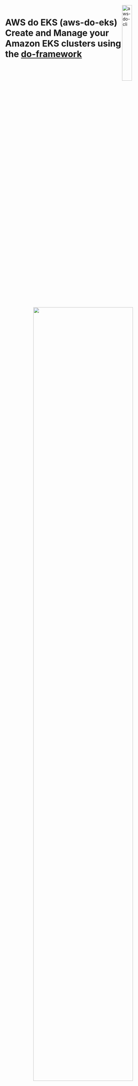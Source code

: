 <img alt="aws-do-cli" src="./aws-do-eks-1024.png" width="25%" align="right" />

# AWS do EKS (aws-do-eks) <br/> Create and Manage your Amazon EKS clusters using the [do-framework](https://bit.ly/do-framework)

<center><img src="aws-do-eks.png" width="80%"/> </br>

Fig. 1 - EKS cluster sample
</center>


## Overview
As described in the [Amazon EKS User Guide](https://docs.aws.amazon.com/eks/latest/userguide/create-cluster.html), creating an EKS cluster can be done using [eksctl](https://eksctl.io/usage/creating-and-managing-clusters/), the [AWS console](https://console.aws.amazon.com/eks/home#/clusters), or the [aws cli](https://docs.aws.amazon.com/cli/latest/userguide/cli-chap-install.html). [Terraform](https://registry.terraform.io/modules/terraform-aws-modules/eks/aws/latest) can also be used to create and manage your EKS infrastructure. Regardless of your choice, each of these tools has its specifics and requires learning.  
The [do-framework](https://bit.ly/do-framework) strives to simplify DevOps and MLOps tasks by automating complex operations into intuitive action scripts. For example, instead of running an `eksctl` command with several command line arguments to create an EKS cluster, [aws-do-eks](https://bit.ly/do-eks) provides an `eks-create.sh` script which wraps any of the supported tools including eksctl or terraform and provides a simplified and intuitive user experience. The only prerequisite needed to build and run this project is [Docker](https://docs.docker.com/get-docker/). The main use case of this project is to specify a desired cluster configuration, then create or manage the EKS cluster by executing the corresponding script. This process is described in further detail below.

## Configure
Configuration items are located in three configuration files at the project, container, and cluster level. 

The [`.env`](.env) file in the project's root contains all project-level settings and is used when building and running the `aws-do-eks` project. To edit this configuration, execute the [`./config.sh`](config.sh) script, or simply open the [`.env`](.env) file in your favorite editor. 

The [`conf/env.conf`](wd/conf/env.conf) file has container environment settings and is used by the scripts that create, update, or delete your EKS cluster. The most important settings in this file are the implementation of cluster tooling (`IMPL`) (eksctl, terraform, etc) and the path to your cluster configuration (`CONF`). To edit this file, execute [`./env-config.sh`](env-config.sh) or open [`conf/env.conf`](wd/conf/env.conf) in your favorite editor. By default the environment is configured to use `impl/eksctl/yaml` as implementation and `conf/eksctl/yaml/eks.yaml` as cluster configuration. If you prefer to use [Terraform](https://www.terraform.io/use-cases/infrastructure-as-code) instead of [eksctl](https://eksctl.io), set `IMPL` to `impl/terraform` and `CONF` to the `variables.tf` file of your terraform template (e.g. [conf/terraform/eks/variables.tf](wd/conf/terraform/eks/variables.tf)). If you prefer to use [eksctl](https://eksctl.io) with a properties-style environment configuration file, set `IMPL` to `impl/eksctl/env` and CONF to the path of your configuration file (e.g. [conf/eksctl/env/eks.conf](wd/conf/eksctl/env/eks.conf)). Heterogeneous clusters are supported. For example, in [`eks.conf`](wd/conf/eksctl/env/eks.conf)  you can specify the list of nodegroups to be added to the cluster and their scale. 
Following the same pattern this project can be extended to support other toolsets for creation and management of EKS infrastructure (e.g. [CDK](https://aws.amazon.com/cdk/)).

The cluster-level configuration is stored in the location, specified by you in the `CONF` variable. Typically this is in a subdirectory of the [conf/](wd/conf) directory. The project comes with a collection of pre-configured clusters that can be used immediately, or you can use the provided examples as a template and create your own cluster configuration.

AWS Credentials can be configured at the instance level through an instance role or injected into the `aws-do-eks` container using volume or secrets mounting. To configure credentials, run aws configure. Credentials you configure on the host will be mounted into the `aws-do-eks` container according to the `VOL_MAP` setting in [`.env`](.env).

## Build
This project follows the [Depend on Docker](https://github.com/iankoulski/depend-on-docker) template to build a container including all needed tools and utilities for creation and management of your EKS clusters. Please execute the [`./build.sh`](./build.sh) script to create the `aws-do-eks` container image. If desired, the image name or registry address can be modified in the project configuration file [`.env`](.env).

## Run
The [`./run.sh`](./run.sh) script starts the project container. After the container is started, use the [`./exec.sh`](./exec.sh) script to open a bash shell in the container. All necessary tools to allow creation, management, and operation of EKS are available in this shell. 

## ENV Configure
Once you have opened the `aws-do-eks` shell you will be dropped in the `/eks` directory where you will find the EKS control scripts.
Execute [`./env-config.sh`](Container-Root/eks/env-config.sh) to edit the current environment settings. Here you can select the tooling implementation (`IMPL`) and your target cluster configuration (`CONF`).

## EKS Configure
The [`./eks-config.sh`](Container-Root/eks/eks-config.sh) script opens the current cluster configuration in the default editor. You can adjust nodegroups and many other settings of the cluster through this configuration.

## EKS Create
Execute the [`./eks-create.sh`](Container-Root/eks/eks-create.sh) script to create the configured cluster. This operation will take a while as it involves creation of a VPC, Subnets, Autoscaling groups, the EKS cluster, its nodes and any other necessary resources. Upon successful completion of this process, your shell will be configured for `kubectl` access to the created EKS cluster. 

## EKS Status
To view the current status of the cluster execute the [`eks-status.sh`](Container-Root/eks/eks-status.sh) script. It will display the cluster information as well as details about any of its nodegroups.

## EKS Update
To make changes to your existing cluster or set the sizes of your cluster node groups, afer editing the cluster configuration via [`eks-config.sh`](Container-Root/eks/eks-update.sh), then run [`./eks-update.sh`](Container-Root/eks/eks-update.sh).

## EKS Delete
To decomission your cluster and remove all AWS resources associated with it, execute the [`./eks-delete.sh`](Container-Root/eks/eks-delete.sh) script. This is a destructive operation. If there is anything in your cluster that you need saved, please persist it outside of the cluster VPC before executing this script.

## Shell customiazations
When you open a shell into a running `aws-do-eks` container via `./exec.sh`, you will be able to execute `kubectl`, `aws`,`eksctl, and terraform` commands. There are other tools and shell customizations that are installed in the container for convenience.

### Tools and customizations
* [kubectx](https://github.com/ahmetb/kubectx) - show or set current Kubernetes context
* [kubens](https://github.com/ahmetb/kubectx) - show or set current namespace
* [kubetail](https://github.com/johanhaleby/kubetail/master/kubetail) - tail the logs of pods that have a name matching a specified pattern
* [kubectl-node-shell](https://github.com/kvaps/kubectl-node-shell) - open an interactive shell into a kubernetes node using a privileged mode (Do not use in production)
* [kubeps1](https://github.com/jonmosco/kube-ps1) - customize shell prompt with cluster info 

### Aliases
```
alias dp='pod-describe.sh'
alias egrep='egrep --color=auto'
alias fgrep='fgrep --color=auto'
alias grep='grep --color=auto'
alias k='kubectl'
alias kc='kubectx'
alias kctl='kubectl'
alias kctx='kubectx'
alias kdp='pod-describe.sh'
alias ke='pod-exec.sh'
alias kgn='nodes-list.sh'
alias kgnt='nodes-types-list.sh'
alias kgp='pods-list.sh'
alias kl='pod-logs.sh'
alias kn='kubens'
alias kns='kubens'
alias koff='rm -f ~/.kubeon; source ~/.bashrc'
alias kon='touch ~/.kubeon; source ~/.bashrc'
alias ks='kubectl node-shell'
alias kt='kubetail'
alias l='ls -CF'
alias la='ls -A'
alias ll='ls -alh --color=auto'
alias lns='nodes-list.sh'
alias lnt='nodes-types-list.sh'
alias lp='pods-list.sh'
alias ls='ls --color=auto'
alias nl='nodes-list.sh'
alias ntl='nodes-types-list.sh'
alias nv='eks-node-viewer'
alias pe='pod-exec.sh'
alias pl='pod-logs.sh'
alias t='terraform'
alias tf='terraform'
alias tx='torchx'
alias wkgn='watch-nodes.sh'
alias wkgnt='watch-node-types.sh'
alias wkgp='watch-pods.sh'
alias wn='watch-nodes.sh'
alias wnt='watch-node-types.sh'
alias wp='watch-pods.sh'
```

## Other scripts

### Infrastructure
The [`eks`](Container-Root/eks) folder contains [`vpc`](Container-Root/eks/vpc), [`ops`](Container-Root/eks/ops), [`conf`](Container-Root/wd/conf) and [`impl`](Container-Root/eks/impl) subfolders. These subfolders contain cluster-level scripts that are used by the scripts in the main folder or can be invoked independently. 

### Deployment
The [`deployment`](Container-Root/eks/deployment) folder contains scripts for deploying system-level capabilities like cluster-autoscaler, aws-load-balancer-controller, nvidia-gpu-operator, etc. to the EKS cluster. If you would like cluster-autoscaler deployed automatically when the cluster is created, set CLUSTER_AUTOSCALER_DEPLOY="true" in eks.conf. To deploy the cluster-autoscaler to an EKS cluster that has already been created, change your current directory to deployment/cluster-autoscaler, then execute [`./deploy-cluster-autoscaler.sh`](Container-Root/eks/deployment/cluster-autoscaler/deploy-cluster-autoscaler.sh). Follow a similar pattern for other deployments.

### Operations
The [`ops`](Container-Root/eks/ops) folder contains scripts for management and operation of workloads on the EKS cluster. The goal of these scripts is to provide shorthand for commonly used `kubectl`command lines. Aliases of these scripts have been configured as described above to further simplify operations.

### Container
The project home folder offers a number of additional scripts for management of the aws-do-eks container.
* [`./login.sh`](./login.sh) - use the currently configured aws settings to authenticate with the configured registry
* [`./push.sh`](./push.sh) - push aws-do-eks container image to configured registry
* [`./pull.sh`](./pull.sh) - pull aws-do-eks container image from a configured existing registry
* [`./status.sh`](./status.sh) - show current status of aws-do-eks container
* [`./start.sh`](./status.sh) - start the aws-do-eks container if is currently in "Exited" status
* [`./stop.sh`](./stop.sh) - stop and remove the aws-do-eks container
* [`./test.sh`](./test.sh) - run container unit tests

## Examples

These examples assume that you have opened the `aws-do-eks` shell and the current working directory is `/eks`. 

### 1. Create EKS Cluster with P4de nodegroup and EFA networking using eksctl and on-demand capacity reservation

#### 1.1. Configure environment

```bash
./env-config.sh
```

Set:

```bash
export IMPL=impl/eksctl/yaml
export CONF=conf/eksctl/yaml/eks-gpu-p4de-odcr.yaml
```

#### 1.2. Configure cluster

```bash
./eks-config.sh
```

Set:

```yaml
    capacityReservation:
      capacityReservationTarget:
        capacityReservationID: "cr-xxxxxxxxxxxxxxxxx"
```

Use the actual `capacityReservaationID` of your ODCR. Also ensure the `availabilityZones` reflect the one from the capacity reservation.

#### 1.3. Create cluster

```bash
./eks-create.sh
```

### 2. Create EKS Cluster with P5 nodegroup and EFA networking using Terraform and on-demand capacity reservation

#### 2.1. Configure environment

```bash
./env-config.sh
```

Set:

```bash
export IMPL=impl/terraform
export CONF=conf/terraform/eks-p5/variables.tf
```

#### 2.2. Configure cluster

```bash
./eks-config.sh
```

Set `odcr_id`. Set other variables as needed.

#### 2.3. Create cluster

```bash
./eks-create.sh
```

## Troubleshooting
* eksctl authentication errors - execute "aws configure --profile <profile_name>" and provide access key id and secret access key to configure access.

```
Create a new profile, different than default:
aws configure --profile <profile-name>

Update kubeconfig with profile::
aws eks update-kubeconfig --region <region> --name <cluster-name> --profile <profile-name>

Check that <profile-name> is in ~/.kube/config

user:
    exec:
      apiVersion: client.authentication.k8s.io/v1alpha1
      args:
      - --region
      - <region>
      - eks
      - get-token
      - --cluster-name
      - <cluster-name>
      command: aws
      env:
      - name: AWS_PROFILE
        value: <profile-name>
```

Alternatively check `~/.aws/credentials` and remove any `session_id` entries.

Another solution is to `export AWS_ACCESS_KEY_ID=<your_access_key_id>`, `export AWS_SECRET_ACCESS_KEY=<your_secret_access_key>`, and `export AWS_DEFAULT_REGION=<your_cluster_aws_region>` in your environment.


* timeouts from eksctl api - the cloudformation apis used by eksctl are throttled, normally eksctl will retry when a timeout occurs
* context deadline exceeded - when executing eksctl commands you may see this error message. In this case please retry running the same command after the failure occurs. The cloud formation stack may have completed successfully already, but that information may not be known to eksctl. Running the command again updates the status and checks if all necessary objects have been created. 

## Security

See [CONTRIBUTING](CONTRIBUTING.md#security-issue-notifications) for more information.

## License

This project is licensed under the MIT-0 License. See the [LICENSE](LICENSE) file.

## Disclaimer

This sample code should not be used in production accounts, on production workloads, or on production or other critical data. You are responsible for testing, securing, and optimizing the sample code as appropriate for production-grade use based on your specific quality control practice and standards.

## References

* [Docker](https://docker.com)
* [Kubernetes](https://kubernetes.io)
* [Amazon Web Services (AWS)](https://aws.amazon.com/)
* [Amazon EC2 Instance Types](https://aws.amazon.com/ec2/instance-types/)
* [Amazon Elastic Kubernetes Service (EKS)](https://aws.amazon.com/eks)
* [AWS Fargate](https://aws.amazon.com/fargate)
* [eksctl](https://docs.aws.amazon.com/eks/latest/userguide/eksctl.html)
* [eksctl yaml schema](https://eksctl.io/usage/schema/)
* [Depend on Docker Project](https://github.com/iankoulski/depend-on-docker)
* [Terraform](https://terraform.io)

